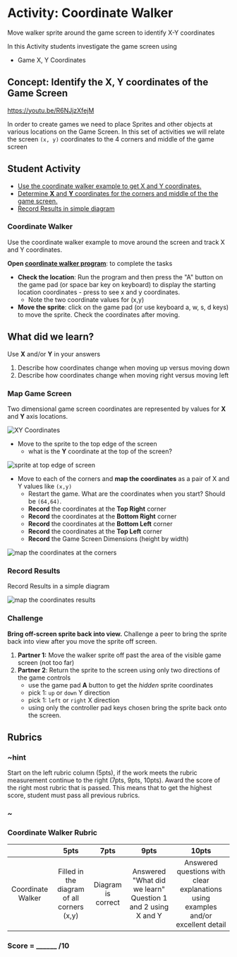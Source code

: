 # Activity: Coordinate Walker

Move walker sprite around the game screen to identify X-Y coordinates

In this Activity students investigate the game screen using
* Game X, Y Coordinates  

## Concept: Identify the X, Y coordinates of the Game Screen  

https://youtu.be/R6NJjzXfejM 

In order to create games we need to place Sprites and other objects at various locations on the Game Screen.  In this set of activities we will relate the screen `(x, y)` coordinates to the 4 corners and middle of the game screen

## Student Activity

* [Use the coordinate walker example to get X and Y coordinates.](#coordinate-walker)
* [Determine **X** and **Y** coordinates for the corners and middle of the the game screen.](#map-game-screen)
* [Record Results in simple diagram](#record-results)

### Coordinate Walker

Use the coordinate walker example to move around the screen and track X and Y coordinates.

**Open [coordinate walker program](https://makecode.com/_Vdi18F33t66F)**: to complete the tasks


* **Check the location**: Run the program and then press the "A" button on the game pad (or space bar key on keyboard) to display the starting location coordinates - press to see x and y coordinates.
  * Note the two coordinate values for (x,y)
* **Move the sprite**: click on the game pad (or use keyboard a, w, s, d keys) to move the sprite.  Check the coordinates after moving.
    
## What did we learn?
Use **X** and/or **Y** in your answers  

1. Describe how coordinates change when moving up versus moving down  
2. Describe how coordinates change when moving right versus moving left  

### Map Game Screen

Two dimensional game screen coordinates are represented by values for **X** and **Y** axis locations.

![XY Coordinates](/static/courses/csintro1/sprites/coordinates.png)


* Move to the sprite to the top edge of the screen
    * what is the **Y** coordinate at the top of the screen?


![sprite at top edge of screen](/static/courses/csintro1/sprites/coordinate-edge.png)


* Move to each of the corners and **map the coordinates** as a pair of X and Y values like `(x,y)`
    * Restart the game. What are the coordinates when you start? Should be `(64,64)`.
    * **Record** the coordinates at the **Top Right** corner  
    * **Record** the coordinates at the **Bottom Right** corner  
    * **Record** the coordinates at the **Bottom Left** corner  
    * **Record** the coordinates at the **Top Left** corner   
    * **Record** the Game Screen Dimensions (height by width)  


![map the coordinates at the corners](/static/courses/csintro1/sprites/coordinates-map.png)


### Record Results

Record Results in a simple diagram

![map the coordinates results](/static/courses/csintro1/sprites/record-coordinates.png)

### Challenge

**Bring off-screen sprite back into view.**
 Challenge a peer to bring the sprite back into view after you move the sprite off screen.

1. **Partner 1:** Move the walker sprite off past the area of the visible game screen (not too far)
2. **Partner 2**: Return the sprite to the screen using only two directions of the game controls
    * use the game pad **A** button to get the *hidden* sprite coordinates
    * pick 1: `up` or `down` Y direction
    * pick 1: `left` or `right`  X direction
    * using only the controller pad keys chosen bring the sprite back onto the screen.

## Rubrics

### ~hint

Start on the left rubric column (5pts), if the work meets the rubric measurement continue to the right (7pts, 9pts, 10pts). Award the score of the right most rubric that is passed.  This means that to get the highest score, student must pass all previous rubrics.

### ~

### Coordinate Walker Rubric

|   | 5pts | 7pts | 9pts | 10pts |
|:---:|:---:|:---:|:---:|:---:|
| Coordinate Walker  | Filled in the diagram of all corners (x,y) | Diagram is correct  |  Answered "What did we learn" Question 1 and 2 using X and Y | Answered questions with clear explanations using examples and/or excellent detail |

### Score = \_\_\_\_\_\_ /10 